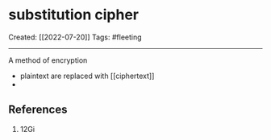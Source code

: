 

# substitution cipher
Created:  [[2022-07-20]]
Tags: #fleeting 

---
A method of encryption
- plaintext are replaced  with [[ciphertext]] 
- 












## References
1. 12Gi